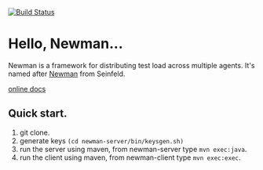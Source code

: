 [![Build Status](https://travis-ci.org/giga-dev/newman.svg?branch=master)](https://travis-ci.org/giga-dev/newman) 


# Hello, Newman...

Newman is a framework for distributing test load across multiple agents. It's named after [Newman](http://en.wikipedia.org/wiki/Newman_%28Seinfeld%29) from Seinfeld.

[online docs](http://giga-dev.github.io/newman/docs/index.html)


## Quick start.

1. git clone.
2. generate keys `(cd newman-server/bin/keysgen.sh)`
3. run the server using maven, from newman-server type `mvn exec:java`.
4. run the client using maven, from newman-client type `mvn exec:exec`.
